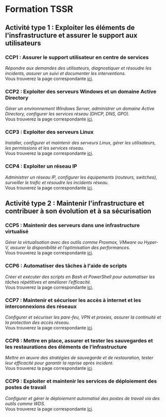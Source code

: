 # Formation TSSR

## Activité type 1 : Exploiter les éléments de l'insfrastructure et assurer le support aux utilisateurs
### CCP1 : Assurer le support utilisateur en centre de services
*Répondre aux demandes des utilisateurs, diagnostiquer et résoudre les incidents, assurer un suivi et documenter les interventions.*  
Vous trouverez la page correspondante [ici]().

### CCP2 : Exploiter des serveurs Windows et un domaine Active Directory
*Gérer un environnement Windows Server, administrer un domaine Active Directory, configurer les services réseau (DHCP, DNS, GPO).*  
Vous trouverez la page correspondante [ici]().

### CCP3 : Exploiter des serveurs Linux
*Installer, configurer et maintenir des serveurs Linux, gérer les utilisateurs, les permissions et les services réseau.*  
Vous trouverez la page correspondante [ici]().

### CCP4 : Exploiter un réseau IP
*Administrer un réseau IP, configurer les équipements (routeurs, switches), surveiller le trafic et résoudre les incidents réseau.*  
Vous trouverez la page correspondante [ici]().

## Activité type 2 : Maintenir l'infrastructure et contribuer à son évolution et à sa sécurisation
### CCP5 : Maintenir des serveurs dans une infrastructure virtualisé
*Gérer la virtualisation avec des outils comme Proxmox, VMware ou Hyper-V, assurer la disponibilité et l’optimisation des performances.*  
Vous trouverez la page correspondante [ici](https://github.com/Mirhazka/TSSR/blob/ceebb8ff569e85fff671e438623424fa9da93d08/Activit%C3%A9%20type%202/CCP5.md).

### CCP6 : Automatiser des tâches à l'aide de scripts
*Créer et exécuter des scripts en Bash et PowerShell pour automatiser les tâches répétitives et améliorer l’efficacité.*  
Vous trouverez la page correspondante [ici](https://github.com/Mirhazka/TSSR/blob/84b131b82c18c0f871eea5d3a3b5a660790bce6b/Activit%C3%A9%20type%202/CCP6.md).

### CCP7 : Maintenir et sécuriser les accès à internet et les interconnexions des réseaux
*Configurer et sécuriser les pare-feu, VPN et proxies, assurer la continuité et la protection des accès réseau.*  
Vous trouverez la page correspondante [ici](https://github.com/Mirhazka/TSSR/blob/1ff54d48ee8f919b7daa46f397555b64cc8f5acf/Activit%C3%A9%20type%202/CCP7.md).

### CCP8 : Mettre en place, assurer et tester les sauvegardes et les restaurations des éléments de l’infrastructure
*Mettre en œuvre des stratégies de sauvegarde et de restauration, tester leur efficacité pour garantir la reprise après incident.*  
Vous trouverez la page correspondante [ici](https://github.com/Mirhazka/TSSR/blob/c53e3993b8972dc73073bbefeb091784d94f4641/Activit%C3%A9%20type%202/CCP8.md).

### CCP9 : Exploiter et maintenir les services de déploiement des postes de travail
*Configurer et gérer le déploiement automatisé des postes de travail via des outils comme WDS.*  
Vous trouverez la page correspondante [ici]().
